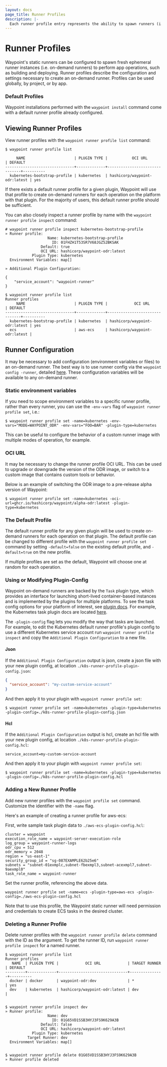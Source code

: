 ```yaml
---
layout: docs
page_title: Runner Profiles
description: |-
  Each runner profile entry represents the ability to spawn runners (i.e. on-demand runners) when needed using the configured plugin.
---
```


# Runner Profiles

Waypoint's static runners can be configured to spawn fresh ephemeral runner instances (i.e. on-demand runners)
to perform app operations, such as building and deploying. Runner profiles describe the configuration and settings
necessary to create an on-demand runner. Profiles can be used globally, by project, or by app.

### Default Profiles

Waypoint installations performed with the `waypoint install` command come with a
default runner profile already configured.

## Viewing Runner Profiles

View runner profiles with the `waypoint runner profile list` command:

```shell-session
$ waypoint runner profile list

     NAME                      | PLUGIN TYPE |           OCI URL             | DEFAULT
-------------------------------+-------------+-------------------------------+----------
  kubernetes-bootstrap-profile | kubernetes  | hashicorp/waypoint-odr:latest | yes
```

If there exists a default runner profile for a given plugin, Waypoint will use that
profile to create on-demand runners for each operation on the platform with that
plugin. For the majority of users, this default runner profile should be sufficient.

You can also closely inspect a runner profile by name with the
`waypoint runner profile inspect` command:

```shell-session
# waypoint runner profile inspect kubernetes-bootstrap-profile
» Runner profile:
                   Name: kubernetes-bootstrap-profile
                     ID: 01FHZH1T53SR7V68JGZ52BKSAK
                Default: true
                OCI URL: hashicorp/waypoint-odr:latest
            Plugin Type: kubernetes
  Environment Variables: map[]

» Additional Plugin Configuration:

{
	"service_account": "waypoint-runner"
}

$ waypoint runner profile list
Runner profiles
     NAME                      | PLUGIN TYPE |            OCI URL            | DEFAULT
-------------------------------+-------------+-------------------------------+----------
  kubernetes-bootstrap-profile | kubernetes  | hashicorp/waypoint-odr:latest | yes
  ecs                          | aws-ecs     | hashicorp/waypoint-odr:latest |
```

## Runner Configuration

It may be necessary to add configuration (environment variables or files) to an
on-demand runner. The best way is to use runner config via
the `waypoint config -runner`, detailed [here](../docs/runner/config). These
configuration variables will be available to any on-demand runner.

### Static environment variables

If you need to scope environment variables to a specific runner profile,
rather than every runner, you can use the `-env-vars` flag of
`waypoint runner profile set`, i.e.:

```shell-session
$ waypoint runner profile set -name=kubernetes -env-vars="MODE=WAYPOINT_ODR" -env-vars="FOO=BAR" -plugin-type=kubernetes
```

This can be useful to configure the behavior of a custom runner image with multiple
modes of operation, for example.

### OCI URL

It may be necessary to change the runner profile OCI URL. This can be used to upgrade
or downgrade the version of the ODR image, or switch to a custom image that contains
custom tools or behavior.

Below is an example of switching the ODR image to a pre-release alpha version of
Waypoint:

```shell-session
$ waypoint runner profile set -name=kubernetes -oci-url=ghcr.io/hashicorp/waypoint/alpha-odr:latest -plugin-type=kubernetes
```

### The Default Profile

The default runner profile for any given plugin will be used to create on-demand
runners for each operation on that plugin. The default profile can be changed to
different profile with the `waypoint runner profile set` command by setting
`-default=false` on the existing default profile, and `-default=true` on the new
profile.

If multiple profiles are set as the default, Waypoint will choose one at random for
each operation.

### Using or Modifying Plugin-Config

Waypoint on-demand runners are backed by the `Task` plugin type, which provides an
interface for launching short-lived container-based instances and is implemented by
the plugins for multiple platforms. To see the task config options for your platform
of interest, see [plugin docs](../integrations). For example, the Kubernetes task plugin
docs are located [here](../integrations/hashicorp/kubernetes/latest/components/task).

The `-plugin-config` flag lets you modify the way that tasks are launched.
For example, to edit the Kubernetes default runner profile's plugin config to use a
different Kubernetes service account run `waypoint runner profile inspect` and copy
the `Additional Plugin Configuration` to a new file.

#### Json

If the `Additional Plugin Configuration` output is json,
create a json file with your new plugin config, at location
`./k8s-runner-profile-plugin-config.json`:

```json
{
  "service_account": "my-custom-service-account"
}
```

And then apply it to your plugin with `waypoint runner profile set`:

```
$ waypoint runner profile set -name=kubernetes -plugin-type=kubernetes -plugin-config=./k8s-runner-profile-plugin-config.json
```

#### Hcl

If the `Additional Plugin Configuration` output is hcl,
create an hcl file with your new plugin config, at location
`./k8s-runner-profile-plugin-config.hcl`:

```hcl
service_account=my-custom-service-account
```

And then apply it to your plugin with `waypoint runner profile set`:

```
$ waypoint runner profile set -name=kubernetes -plugin-type=kubernetes -plugin-config=./k8s-runner-profile-plugin-config.hcl
```

### Adding a New Runner Profile

Add new runner profiles with the `waypoint profile set` command. Customize the identifier with the `-name` flag.

Here's an example of creating a runner profile for aws-ecs:

First, write sample task plugin data to `./aws-ecs-plugin-config.hcl`:

```hcl
cluster = waypoint
execution_role_name = waypoint-server-execution-role
log_group = waypoint-runner-logs
odr_cpu = 512
odr_memory = 2048
region = "us-east-1"
security_group_id = "sg-087EXAMPLE62b25e6"
subnets = "subnet-01exmplc,subnet-fbexmpl3,subnet-acexmpl7,subnet-9aexmpl0"
task_role_name = waypoint-runner
```

Set the runner profile, referencing the above data.

```shell-session
waypoint runner profile set -name=ecs -plugin-type=aws-ecs -plugin-config=./aws-ecs-plugin-config.hcl
```

Note that to use this profile, the Waypoint static runner will need permission and
credentials to create ECS tasks in the desired cluster.

### Deleting a Runner Profile

Delete runner profiles with the `waypoint runner profile delete` command with the ID as the argument.
To get the runner ID, run `waypoint runner profile inspect` for a named runner.

```shell-session
$ waypoint runner profile list
Runner profiles
   NAME  | PLUGIN TYPE |            OCI URL            | TARGET RUNNER | DEFAULT
---------+-------------+-------------------------------+---------------+----------
  docker | docker      | waypoint-odr:dev              | *             | yes
  dev    | kubernetes  | hashicorp/waypoint-odr:latest | dev           |


$ waypoint runner profile inspect dev
» Runner profile:
                   Name: dev
                     ID: 01G65VD1SSB3HYJ3FS9K629A3B
                Default: false
                OCI URL: hashicorp/waypoint-odr:latest
            Plugin Type: kubernetes
          Target Runner: dev
  Environment Variables: map[]


$ waypoint runner profile delete 01G65VD1SSB3HYJ3FS9K629A3B
» Runner profile deleted
```

